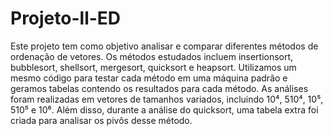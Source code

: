 # Projeto-ll-ED

Este projeto tem como objetivo analisar e comparar diferentes métodos de ordenação de vetores. Os métodos estudados incluem insertionsort, bubblesort, shellsort, mergesort, quicksort e heapsort. Utilizamos um mesmo código para testar cada método em uma máquina padrão e geramos tabelas contendo os resultados para cada método. As análises foram realizadas em vetores de tamanhos variados, incluindo 10⁴, 510⁴, 10⁵, 510⁵ e 10⁶. Além disso, durante a análise do quicksort, uma tabela extra foi criada para analisar os pivôs desse método.
